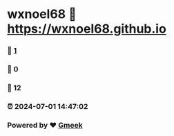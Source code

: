 # wxnoel68 :link: https://wxnoel68.github.io 
### :page_facing_up: [1](https://wxnoel68.github.io/tag.html) 
### :speech_balloon: 0 
### :hibiscus: 12 
### :alarm_clock: 2024-07-01 14:47:02 
### Powered by :heart: [Gmeek](https://github.com/Meekdai/Gmeek)
